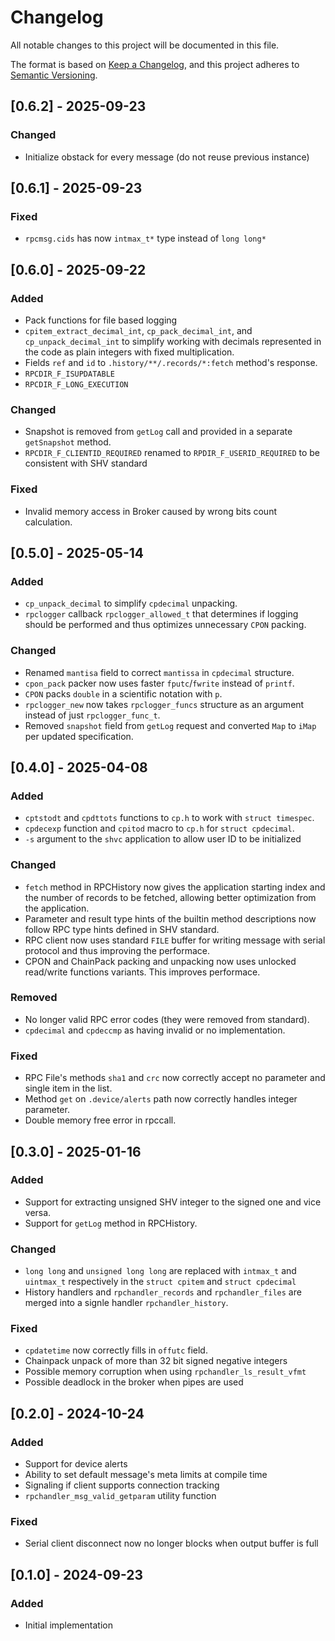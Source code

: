 # Changelog
All notable changes to this project will be documented in this file.

The format is based on [Keep a Changelog](https://keepachangelog.com/en/1.1.0/),
and this project adheres to [Semantic Versioning](https://semver.org/spec/v2.0.0.html).

## [0.6.2] - 2025-09-23
### Changed
- Initialize obstack for every message (do not reuse previous instance)


## [0.6.1] - 2025-09-23
### Fixed
- `rpcmsg.cids` has now `intmax_t*` type instead of `long long*`


## [0.6.0] - 2025-09-22
### Added
- Pack functions for file based logging
- `cpitem_extract_decimal_int`, `cp_pack_decimal_int`, and
  `cp_unpack_decimal_int` to simplify working with decimals represented in the
  code as plain integers with fixed multiplication.
- Fields `ref` and `id` to `.history/**/.records/*:fetch` method's response.
- `RPCDIR_F_ISUPDATABLE`
- `RPCDIR_F_LONG_EXECUTION`

### Changed
- Snapshot is removed from `getLog` call and provided in a separate
  `getSnapshot` method.
- `RPCDIR_F_CLIENTID_REQUIRED` renamed to `RPDIR_F_USERID_REQUIRED` to be
  consistent with SHV standard

### Fixed
- Invalid memory access in Broker caused by wrong bits count calculation.


## [0.5.0] - 2025-05-14
### Added
- `cp_unpack_decimal` to simplify `cpdecimal` unpacking.
- `rpclogger` callback `rpclogger_allowed_t` that determines if logging
  should be performed and thus optimizes unnecessary `CPON` packing.

### Changed
- Renamed `mantisa` field to correct `mantissa` in `cpdecimal` structure.
- `cpon_pack` packer now uses faster `fputc`/`fwrite` instead of `printf`.
- `CPON` packs `double` in a scientific notation with `p`.
- `rpclogger_new` now takes `rpclogger_funcs` structure as an argument
  instead of just `rpclogger_func_t`.
- Removed `snapshot` field from `getLog` request and converted `Map` to
  `iMap` per updated specification.


## [0.4.0] - 2025-04-08
### Added
- `cptstodt` and `cpdttots` functions to `cp.h` to work with `struct timespec`.
- `cpdecexp` function and `cpitod` macro to `cp.h` for `struct cpdecimal`.
- `-s` argument to the `shvc` application to allow user ID to be initialized

### Changed
- `fetch` method in RPCHistory now gives the application starting index
  and the number of records to be fetched, allowing better optimization
  from the application.
- Parameter and result type hints of the builtin method descriptions now follow
  RPC type hints defined in SHV standard.
- RPC client now uses standard `FILE` buffer for writing message with serial
  protocol and thus improving the performace.
- CPON and ChainPack packing and unpacking now uses unlocked read/write
  functions variants. This improves performace.

### Removed
- No longer valid RPC error codes (they were removed from standard).
- `cpdecimal` and `cpdeccmp` as having invalid or no implementation.

### Fixed
- RPC File's methods `sha1` and `crc` now correctly accept no parameter and
  single item in the list.
- Method `get` on `.device/alerts` path now correctly handles integer
  parameter.
- Double memory free error in rpccall.


## [0.3.0] - 2025-01-16
### Added
- Support for extracting unsigned SHV integer to the signed one and vice versa.
- Support for `getLog` method in RPCHistory.

### Changed
- `long long` and `unsigned long long` are replaced with `intmax_t` and
  `uintmax_t` respectively in the `struct cpitem` and `struct cpdecimal`
- History handlers and `rpchandler_records` and `rpchandler_files` are merged
  into a signle handler `rpchandler_history`.

### Fixed
- `cpdatetime` now correctly fills in `offutc` field.
- Chainpack unpack of more than 32 bit signed negative integers
- Possible memory corruption when using `rpchandler_ls_result_vfmt`
- Possible deadlock in the broker when pipes are used


## [0.2.0] - 2024-10-24
### Added
- Support for device alerts
- Ability to set default message's meta limits at compile time
- Signaling if client supports connection tracking
- `rpchandler_msg_valid_getparam` utility function

### Fixed
- Serial client disconnect now no longer blocks when output buffer is full


## [0.1.0] - 2024-09-23
### Added
- Initial implementation
